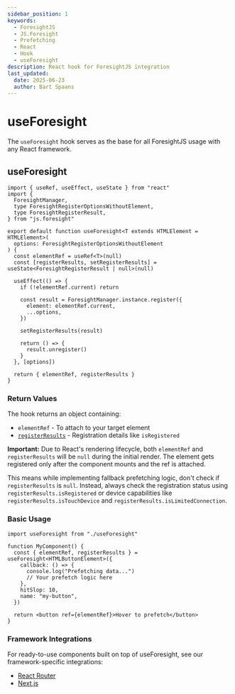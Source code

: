 ```yaml
---
sidebar_position: 1
keywords:
  - ForesightJS
  - JS.Foresight
  - Prefetching
  - React
  - Hook
  - useForesight
description: React hook for ForesightJS integration
last_updated:
  date: 2025-06-23
  author: Bart Spaans
---
```


# useForesight

The `useForesight` hook serves as the base for all ForesightJS usage with any React framework.

## useForesight

```tsx
import { useRef, useEffect, useState } from "react"
import {
  ForesightManager,
  type ForesightRegisterOptionsWithoutElement,
  type ForesightRegisterResult,
} from "js.foresight"

export default function useForesight<T extends HTMLElement = HTMLElement>(
  options: ForesightRegisterOptionsWithoutElement
) {
  const elementRef = useRef<T>(null)
  const [registerResults, setRegisterResults] = useState<ForesightRegisterResult | null>(null)

  useEffect(() => {
    if (!elementRef.current) return

    const result = ForesightManager.instance.register({
      element: elementRef.current,
      ...options,
    })

    setRegisterResults(result)

    return () => {
      result.unregister()
    }
  }, [options])

  return { elementRef, registerResults }
}
```

### Return Values

The hook returns an object containing:

- `elementRef` - To attach to your target element
- [`registerResults`](/docs/getting_started/config#return-value-of-register) - Registration details like `isRegistered`

**Important:** Due to React's rendering lifecycle, both `elementRef` and `registerResults` will be `null` during the initial render. The element gets registered only after the component mounts and the ref is attached.

This means while implementing fallback prefetching logic, don't check if `registerResults` is `null`. Instead, always check the registration status using `registerResults.isRegistered` or device capabilities like `registerResults.isTouchDevice` and `registerResults.isLimitedConnection`.

### Basic Usage

```TS
import useForesight from "./useForesight"

function MyComponent() {
  const { elementRef, registerResults } = useForesight<HTMLButtonElement>({
    callback: () => {
      console.log("Prefetching data...")
      // Your prefetch logic here
    },
    hitSlop: 10,
    name: "my-button",
  })

  return <button ref={elementRef}>Hover to prefetch</button>
}
```

### Framework Integrations

For ready-to-use components built on top of useForesight, see our framework-specific integrations:

- [React Router](/docs/integrations/react/react-router#foresightlink-component)
- [Next.js](/docs/integrations/react/nextjs#foresightlink-component)
